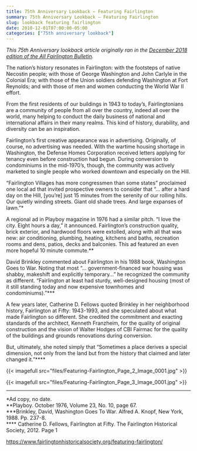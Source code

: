 ```yaml
---
title: 75th Anniversary Lookback — Featuring Fairlington
summary: 75th Anniversary Lookback — Featuring Fairlington
slug: lookback featuring fairlington
date: 2018-12-01T07:00:00-05:00
categories: ["75th anniversary lookback"]
---
```


*This 75th Anniversary lookback article originally ran in the [December 2018 edition of the All Fairlington Bulletin](http://www.fca-fairlington.org/wp-content/uploads/december_2018_afb.pdf#page=23).*

The nation’s history resonates in Fairlington: with the footsteps of native Necostin people; with those of George Washington and John Carlyle in the Colonial Era; with those of the Union soldiers defending Washington at Fort Reynolds; and with those of men and women conducting the World War II effort.

From the first residents of our buildings in 1943 to today’s, Fairlingtonians are a community of people from all over the country, indeed all over the world, many helping to conduct the daily business of national and international affairs in their many realms. This kind of history, durability, and diversity can be an inspiration.

Fairlington’s first creative appearance was in advertising. Originally, of course, no advertising was needed. With the wartime housing shortage in Washington, the Defense Homes Corporation received letters applying for tenancy even before construction had begun. During conversion to condominiums in the mid-1970’s, though, the community was actively marketed to single people who worked downtown and especially on the Hill.

“Fairlington Villages has more congressmen than some states” proclaimed one local ad that invited prospective owners to consider that “… after a hard day on the Hill, [you’re] just 15 minutes from the serenity of our rolling hills. Our quietly winding streets. Giant old shade trees. And large expanses of lawn.”*

A regional ad in Playboy magazine in 1976 had a similar pitch. “I love the city. Eight hours a day,” it announced. Fairlington’s construction quality, brick exterior, and hardwood floors were extolled, along with all that was new: air conditioning, plumbing, heating, kitchens and baths, recreation rooms and dens, patios, decks and balconies. This ad featured an even more hopeful 10 minute commute.**

David Brinkley commented about Fairlington in his 1988 book, Washington Goes to War. Noting that most “… government-financed war housing was shabby, makeshift and explicitly temporary…” he recognized the community as different. “Fairlington at least had sturdy, well-designed housing (most of it still standing today and now expensive townhomes and condominiums).”***

A few years later, Catherine D. Fellows quoted Brinkley in her neighborhood history, Fairlington at Fifty: 1943-1993, and she speculated about what made Fairlington so different. She credited the commitment and exacting standards of the architect, Kenneth Franzheim, for the quality of original construction and the vision of Walter Hodges of CBI Fairmac for the quality of the buildings and grounds renovations during conversion.

But, ultimately, she noted simply that “Sometimes a place derives a special dimension, not only from the land but from the history that claimed and later changed it.”****

{{< imagefull src="files/Featuring-Fairlington_Page_2_Image_0001.jpg" >}}

{{< imagefull src="files/Featuring-Fairlington_Page_3_Image_0001.jpg" >}}

---

*Ad copy, no date.<br>
**Playboy. October 1976, Volume 23, No. 10, page 67.<br>
***Brinkley, David, Washington Goes To War. Alfred A. Knopf, New York, 1988. Pp. 237-8.<br>
**** Catherine D. Fellows, Fairlington at Fifty. The Fairlington Historical Society, 2012. Page 1

https://www.fairlingtonhistoricalsociety.org/featuring-fairlington/